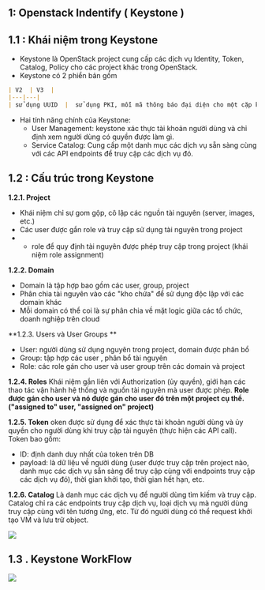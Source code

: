 
## 1: Openstack Indentify ( Keystone ) 

## 1.1 : Khái niệm trong Keystone
  
- Keystone là OpenStack project cung cấp các dịch vụ Identity, Token, Catalog, Policy cho các project khác trong OpenStack. 
- Keystone có 2 phiển bản gồm
```markdown
| V2  | V3  |
|---|---|
| sử dụng UUID  |  sử dụng PKI, mỗi mã thông báo đại diện cho một cặp khóa mở và đóng để xác minh chéo và xác thực.  | 
```

- Hai tính năng chính của Keystone:
	-   User Management: keystone xác thực tài khoản người dùng và chỉ định xem người dùng có quyền được làm gì.
	-   Service Catalog: Cung cấp một danh mục các dịch vụ sẵn sàng cùng với các API endpoints để truy cập các dịch vụ đó.


## 1.2 : Cấu trúc trong Keystone

**1.2.1. Project**

-   Khái niệm chỉ sự gom gộp, cô lập các nguồn tài nguyên (server, images, etc.)
-  Các user được gắn role và truy cập sử dụng tài nguyên trong project
-   -   role để quy định tài nguyên được phép truy cập trong project (khái niệm role assignment)

**1.2.2. Domain**
   -   Domain là tập hợp bao gồm các user, group, project
   -   Phân chia tài nguyên vào các "kho chứa" để sử dụng độc lập với các domain khác
   -   Mỗi domain có thể coi là sự phân chia về mặt logic giữa các tổ chức, doanh nghiệp trên cloud

**1.2.3. Users và User Groups **

-   User: người dùng sử dụng nguyên trong project, domain được phân bổ
-   Group: tập hợp các user , phân bổ tài nguyên
-   Role: các role gán cho user và user group trên các domain và project 

**1.2.4. Roles**
Khái niệm gắn liên với Authorization (ủy quyền), giới hạn các thao tác vận hành hệ thống và nguồn tài nguyên mà user được phép.  **Role được gán cho user và nó được gán cho user đó trên một project cụ thể. ("assigned to" user, "assigned on" project)**

**1.2.5. Token**
oken được sử dụng để xác thực tài khoản người dùng và ủy quyền cho người dùng khi truy cập tài nguyên (thực hiện các API call).  
Token bao gồm:
-   ID: định danh duy nhất của token trên DB
-   payload: là dữ liệu về người dùng (user được truy cập trên project nào, danh mục các dịch vụ sẵn sàng để truy cập cùng với endpoints truy cập các dịch vụ đó), thời gian khởi tạo, thời gian hết hạn, etc.

**1.2.6. Catalog**  Là danh mục các dịch vụ để người dùng tìm kiếm và truy cập. Catalog chỉ ra các endpoints truy cập dịch vụ, loại dịch vụ mà người dùng truy cập cùng với tên tương ứng, etc. Từ đó người dùng có thể request khởi tạo VM và lưu trữ object.



![](https://camo.githubusercontent.com/8a5debcf7776f4c94a8c119510ab8f74b325be3c/687474703a2f2f312e62702e626c6f6773706f742e636f6d2f2d424c456c53354c487262492f5646634f774b714e3750492f41414141414141414150772f734f692d686a34474a2d512f73313630302f6b657973746f6e655f6261636b656e64732e706e67)


## 1.3 . Keystone WorkFlow

![](https://camo.githubusercontent.com/df9544d836ef42aec47fe777b7427680d7eb4453/687474703a2f2f692e696d6775722e636f6d2f566148594834382e706e67)
